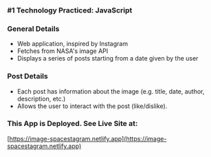 ### #1 Technology Practiced: JavaScript

### General Details
- Web application, inspired by Instagram
- Fetches from NASA's image API
- Displays a series of posts starting from a date given by the user
### Post Details
- Each post has information about the image (e.g. title, date, author, description, etc.)
- Allows the user to interact with the post (like/dislike).

### This App is Deployed. See Live Site at:
[https://image-spacestagram.netlify.app](https://image-spacestagram.netlify.app)
